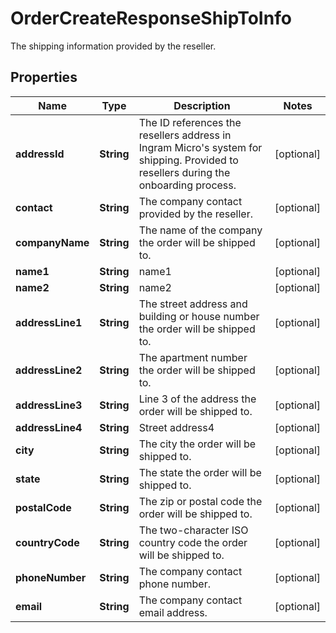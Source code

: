 

# OrderCreateResponseShipToInfo

The shipping information provided by the reseller.

## Properties

| Name | Type | Description | Notes |
|------------ | ------------- | ------------- | -------------|
|**addressId** | **String** | The ID references the resellers address in Ingram Micro&#39;s system for shipping. Provided to resellers during the onboarding process. |  [optional] |
|**contact** | **String** | The company contact provided by the reseller. |  [optional] |
|**companyName** | **String** | The name of the company the order will be shipped to. |  [optional] |
|**name1** | **String** | name1 |  [optional] |
|**name2** | **String** | name2 |  [optional] |
|**addressLine1** | **String** | The street address and building or house number the order will be shipped to. |  [optional] |
|**addressLine2** | **String** | The apartment number the order will be shipped to. |  [optional] |
|**addressLine3** | **String** | Line 3 of the address the order will be shipped to. |  [optional] |
|**addressLine4** | **String** | Street address4 |  [optional] |
|**city** | **String** | The city the order will be shipped to. |  [optional] |
|**state** | **String** | The state the order will be shipped to. |  [optional] |
|**postalCode** | **String** | The zip or postal code the order will be shipped to. |  [optional] |
|**countryCode** | **String** | The two-character ISO country code the order will be shipped to. |  [optional] |
|**phoneNumber** | **String** | The company contact phone number. |  [optional] |
|**email** | **String** | The company contact email address. |  [optional] |



